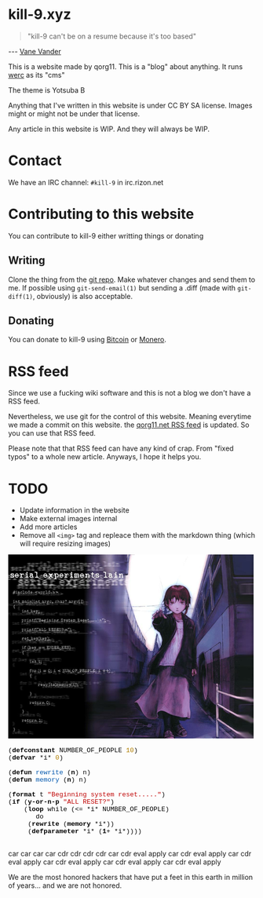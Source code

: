 # kill-9.xyz

>"kill-9 can't be on a resume because it's too based"

--- [Vane Vander](https://mayvaneday.org)

This is a website made by qorg11. This is a "blog" about anything. It
runs [werc](http://werc.cat-v.org) as its "cms"

The theme is Yotsuba B

Anything that I've written in this website is under CC BY SA
license. Images might or might not be under that license.

Any article in this website is WIP. And they will always be WIP.

# Contact

We have an IRC channel: `#kill-9` in irc.rizon.net

# Contributing to this website

You can contribute to kill-9 either writting things or donating

## Writing

Clone the thing from the [git
repo](https://git.qorg11.net/kill9.git). Make whatever changes and
send them to me. If possible using `git-send-email(1)` but sending a
.diff (made with `git-diff(1)`, obviously) is also acceptable.

## Donating

You can donate to kill-9 using
[Bitcoin](bitcoin:bc1q59t6z2lqdve7tfu3nc56dkh9djvpzpxllwyek6) or
[Monero](monero:47QTumjtqJabbo1s9pLDdXeJarLVLfs1AaEcbi1xrEiV852mqcbe5AHLNXTk7tH9MscxcxQDfJQnvH5LpxvfgwSJQZ3zbS6).


# RSS feed

Since we use a fucking wiki software and this is not a blog we don't have a RSS feed.

Nevertheless, we use git for the control of this website. Meaning
everytime we made a commit on this website. the [qorg11.net RSS
feed](https://git.qorg11.net/kill9.git/rss) is updated. So you can use
that RSS feed.

Please note that that RSS feed can have any kind of crap. From "fixed
typos" to a whole new article. Anyways, I hope it helps you.

# TODO

* Update information in the website
* Make external images internal
* Add more articles
* Remove all `<img>` tag and repleace them with the markdown thing (which will require resizing images)

![](/satania.png)

<pre style="color:#000000; font-size:10pt; font-family:'Courier New',monospace;"><span style="color:#000000">(</span><span style="color:#000000; font-weight:bold">defconstant</span> NUMBER_OF_PEOPLE <span style="color:#b07e00">10</span><span style="color:#000000">)</span>
<span style="color:#000000">(</span><span style="color:#000000; font-weight:bold">defvar</span> <span style="color:#000000">*</span>i<span style="color:#000000">*</span> <span style="color:#b07e00">0</span><span style="color:#000000">)</span>

<span style="color:#000000">(</span><span style="color:#000000; font-weight:bold">defun</span> <span style="color:#0057ae">rewrite</span> <span style="color:#000000">(</span><span style="color:#000000; font-weight:bold">n</span><span style="color:#000000">)</span> n<span style="color:#000000">)</span>
<span style="color:#000000">(</span><span style="color:#000000; font-weight:bold">defun</span> <span style="color:#0057ae">memory</span> <span style="color:#000000">(</span><span style="color:#000000; font-weight:bold">n</span><span style="color:#000000">)</span> n<span style="color:#000000">)</span>

<span style="color:#000000">(</span><span style="color:#000000; font-weight:bold">format</span> t <span style="color:#bf0303">&quot;Beginning system reset.....&quot;</span><span style="color:#000000">)</span>
<span style="color:#000000">(</span><span style="color:#000000; font-weight:bold">if</span> <span style="color:#000000">(</span><span style="color:#000000; font-weight:bold">y-or-n-p</span> <span style="color:#bf0303">&quot;ALL RESET?&quot;</span><span style="color:#000000">)</span>
    <span style="color:#000000">(</span><span style="color:#000000; font-weight:bold">loop</span> while <span style="color:#000000">(&lt;= *</span>i<span style="color:#000000">*</span> NUMBER_OF_PEOPLE<span style="color:#000000">)</span>
       do
	 <span style="color:#000000">(</span><span style="color:#000000; font-weight:bold">rewrite</span> <span style="color:#000000">(</span><span style="color:#000000; font-weight:bold">memory</span> <span style="color:#000000">*</span>i<span style="color:#000000">*))</span>
	 <span style="color:#000000">(</span><span style="color:#000000; font-weight:bold">defparameter</span> <span style="color:#000000">*</span>i<span style="color:#000000">* (</span><span style="color:#000000; font-weight:bold">1</span><span style="color:#000000">+ *</span>i<span style="color:#000000">*))))</span>

</pre>


car car car car cdr cdr cdr cdr car cdr eval apply car cdr eval apply car cdr eval apply car cdr eval apply car cdr eval apply car cdr eval apply 

We are the most honored hackers that have put a feet in this earth in million of years... and we are not honored.

